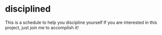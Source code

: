 # disciplined
This is a schedule to help you discipline yourself
If you are interested in this project, just join me to accomplish it!
